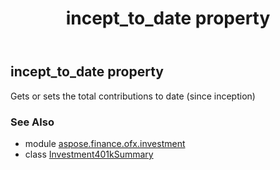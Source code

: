 ﻿---
title: incept_to_date property
second_title: Aspose.Finance for Python via .NET API References
description: 
type: docs
weight: 30
url: /python-net/aspose.finance.ofx.investment/investment401ksummary/incept_to_date/
is_root: false
---

## incept_to_date property


Gets or sets the total contributions to date (since inception)

### See Also
* module [aspose.finance.ofx.investment](../../)
* class [Investment401kSummary](/finance/python-net/aspose.finance.ofx.investment/investment401ksummary)
